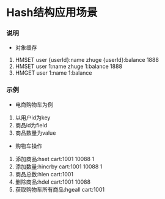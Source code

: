 # Hash结构应用场景
### 说明

- 对象缓存
  
1. HMSET user {userId}:name zhuge {userId}:balance 1888
1. HMSET user 1:name zhuge 1:balance 1888
1. HMGET user 1:name 1:balance

### 示例
- 电商购物车为例
1. 以用户id为key
2. 商品id为field
3. 商品数量为value

- 购物车操作
1. 添加商品:hset cart:1001 10088 1
2. 添加数量:hincrby cart:1001 10088 1
3. 商品总数:hlen cart:1001
4. 删除商品:hdel cart:1001 10088
5. 获取购物车所有商品:hgeall cart:1001